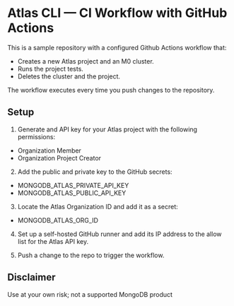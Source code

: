 # Atlas CLI — CI Workflow with GitHub Actions

This is a sample repository with a configured Github Actions workflow that:

- Creates a new Atlas project and an M0 cluster.
- Runs the project tests.
- Deletes the cluster and the project.

The workflow executes every time you push changes to the repository. 

## Setup

1. Generate and API key for your Atlas project with the following permissions:

- Organization Member
- Organization Project Creator

2. Add the public and private key to the GitHub secrets:

- MONGODB_ATLAS_PRIVATE_API_KEY
- MONGODB_ATLAS_PUBLIC_API_KEY

3. Locate the Atlas Organization ID and add it as a secret:

- MONGODB_ATLAS_ORG_ID

4. Set up a self-hosted GitHub runner and add its IP address to the allow list for the Atlas API key.

5. Push a change to the repo to trigger the workflow.

## Disclaimer

Use at your own risk; not a supported MongoDB product
